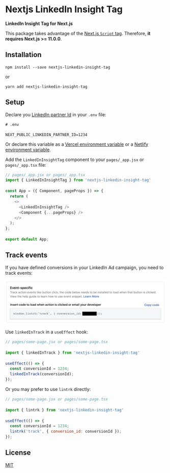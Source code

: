 # Nextjs LinkedIn Insight Tag

**LinkedIn Insight Tag for Next.js**

This package takes advantage of the [Next.js `Script` tag](https://nextjs.org/docs/basic-features/script). Therefore, **it requires Next.js >= 11.0.0**.

## Installation

```
npm install --save nextjs-linkedin-insight-tag
```

or

```
yarn add nextjs-linkedin-insight-tag
```

## Setup

Declare you [LinkedIn partner Id](https://www.linkedin.com/help/lms/answer/a417869/access-your-linkedin-partner-id) in your `.env` file:

```
# .env

NEXT_PUBLIC_LINKEDIN_PARTNER_ID=1234
```

Or declare this variable as a [Vercel environment variable](https://vercel.com/docs/concepts/projects/environment-variables) or a [Netlify environment variable](https://docs.netlify.com/environment-variables/get-started/).

Add the `LinkedInInsightTag` component to your `pages/_app.jsx` or `pages/_app.tsx` file:

```js
// pages/_app.jsx or pages/_app.tsx
import { LinkedInInsightTag } from 'nextjs-linkedin-insight-tag'

const App = ({ Component, pageProps }) => {
  return (
    <>
      <LinkedInInsightTag />
      <Component {...pageProps} />
    </>
  );
};

export default App;
```

## Track events

If you have defined conversions in your LinkedIn Ad campaign, you need to track events:

<img src="doc/track.png" />

Use `linkedInTrack` in a `useEffect` hook:

```js
// pages/some-page.jsx or pages/some-page.tsx

import { linkedInTrack } from 'nextjs-linkedin-insight-tag'

useEffect(() => {
  const conversionId = 1234;
  linkedInTrack(conversionId);
});
```

Or you may prefer to use `lintrk` directly:

```js
// pages/some-page.jsx or pages/some-page.tsx

import { lintrk } from 'nextjs-linkedin-insight-tag'

useEffect(() => {
  const conversionId = 1234;
  lintrk('track', { conversion_id: conversionId });
});
```

## License

[MIT](https://github.com/phbernard/nextjs-linkedIn-insight-tag/blob/main/LICENSE.md)
